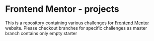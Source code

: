 # Frontend Mentor - projects

This is a repository containing various challenges for [Frontend Mentor](https://www.frontendmentor.io/) website.
Please checkout branches for specific challenges as master branch contains only empty starter
